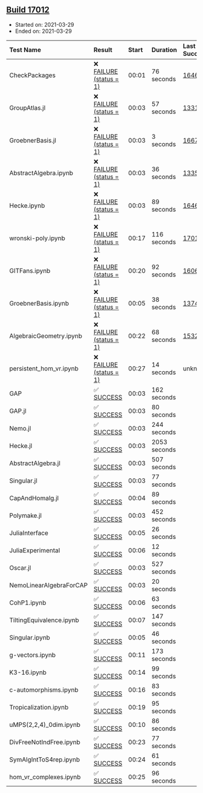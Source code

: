 ## [Build 17012](https://oscarci.mathematik.uni-kl.de/job/oscar/17012/)

* Started on: 2021-03-29
* Ended on: 2021-03-29

| Test Name    | Result | Start | Duration | Last Success | First Failure |
|:-------------|:-------|:------|:---------|:-------------|:--------------|
| CheckPackages | ❌ [FAILURE (status = 1)](https://oscarci.mathematik.uni-kl.de/job/oscar/17012/artifact/logs/build-17012/CheckPackages.log) | 00:01 | 76 seconds | [16463](https://oscarci.mathematik.uni-kl.de/job/oscar/16463/) | [16464](https://oscarci.mathematik.uni-kl.de/job/oscar/16464/) |
| GroupAtlas.jl | ❌ [FAILURE (status = 1)](https://oscarci.mathematik.uni-kl.de/job/oscar/17012/artifact/logs/build-17012/GroupAtlas.jl.log) | 00:03 | 57 seconds | [13311](https://oscarci.mathematik.uni-kl.de/job/oscar/13311/) | [13312](https://oscarci.mathematik.uni-kl.de/job/oscar/13312/) |
| GroebnerBasis.jl | ❌ [FAILURE (status = 1)](https://oscarci.mathematik.uni-kl.de/job/oscar/17012/artifact/logs/build-17012/GroebnerBasis.jl.log) | 00:03 | 3 seconds | [16676](https://oscarci.mathematik.uni-kl.de/job/oscar/16676/) | [16677](https://oscarci.mathematik.uni-kl.de/job/oscar/16677/) |
| AbstractAlgebra.ipynb | ❌ [FAILURE (status = 1)](https://oscarci.mathematik.uni-kl.de/job/oscar/17012/artifact/logs/build-17012/AbstractAlgebra.ipynb.log) | 00:03 | 36 seconds | [13355](https://oscarci.mathematik.uni-kl.de/job/oscar/13355/) | [13356](https://oscarci.mathematik.uni-kl.de/job/oscar/13356/) |
| Hecke.ipynb | ❌ [FAILURE (status = 1)](https://oscarci.mathematik.uni-kl.de/job/oscar/17012/artifact/logs/build-17012/Hecke.ipynb.log) | 00:03 | 89 seconds | [16463](https://oscarci.mathematik.uni-kl.de/job/oscar/16463/) | [16464](https://oscarci.mathematik.uni-kl.de/job/oscar/16464/) |
| wronski-poly.ipynb | ❌ [FAILURE (status = 1)](https://oscarci.mathematik.uni-kl.de/job/oscar/17012/artifact/logs/build-17012/wronski-poly.ipynb.log) | 00:17 | 116 seconds | [17010](https://oscarci.mathematik.uni-kl.de/job/oscar/17010/) | [17011](https://oscarci.mathematik.uni-kl.de/job/oscar/17011/) |
| GITFans.ipynb | ❌ [FAILURE (status = 1)](https://oscarci.mathematik.uni-kl.de/job/oscar/17012/artifact/logs/build-17012/GITFans.ipynb.log) | 00:20 | 92 seconds | [16068](https://oscarci.mathematik.uni-kl.de/job/oscar/16068/) | [16069](https://oscarci.mathematik.uni-kl.de/job/oscar/16069/) |
| GroebnerBasis.ipynb | ❌ [FAILURE (status = 1)](https://oscarci.mathematik.uni-kl.de/job/oscar/17012/artifact/logs/build-17012/GroebnerBasis.ipynb.log) | 00:05 | 38 seconds | [13748](https://oscarci.mathematik.uni-kl.de/job/oscar/13748/) | [13749](https://oscarci.mathematik.uni-kl.de/job/oscar/13749/) |
| AlgebraicGeometry.ipynb | ❌ [FAILURE (status = 1)](https://oscarci.mathematik.uni-kl.de/job/oscar/17012/artifact/logs/build-17012/AlgebraicGeometry.ipynb.log) | 00:22 | 68 seconds | [15322](https://oscarci.mathematik.uni-kl.de/job/oscar/15322/) | [15323](https://oscarci.mathematik.uni-kl.de/job/oscar/15323/) |
| persistent_hom_vr.ipynb | ❌ [FAILURE (status = 1)](https://oscarci.mathematik.uni-kl.de/job/oscar/17012/artifact/logs/build-17012/persistent_hom_vr.ipynb.log) | 00:27 | 14 seconds | unknown | unknown |
| GAP | ✅ [SUCCESS](https://oscarci.mathematik.uni-kl.de/job/oscar/17012/artifact/logs/build-17012/GAP.log) | 00:03 | 162 seconds |  |  |
| GAP.jl | ✅ [SUCCESS](https://oscarci.mathematik.uni-kl.de/job/oscar/17012/artifact/logs/build-17012/GAP.jl.log) | 00:03 | 80 seconds |  |  |
| Nemo.jl | ✅ [SUCCESS](https://oscarci.mathematik.uni-kl.de/job/oscar/17012/artifact/logs/build-17012/Nemo.jl.log) | 00:03 | 244 seconds |  |  |
| Hecke.jl | ✅ [SUCCESS](https://oscarci.mathematik.uni-kl.de/job/oscar/17012/artifact/logs/build-17012/Hecke.jl.log) | 00:03 | 2053 seconds |  |  |
| AbstractAlgebra.jl | ✅ [SUCCESS](https://oscarci.mathematik.uni-kl.de/job/oscar/17012/artifact/logs/build-17012/AbstractAlgebra.jl.log) | 00:03 | 507 seconds |  |  |
| Singular.jl | ✅ [SUCCESS](https://oscarci.mathematik.uni-kl.de/job/oscar/17012/artifact/logs/build-17012/Singular.jl.log) | 00:03 | 77 seconds |  |  |
| CapAndHomalg.jl | ✅ [SUCCESS](https://oscarci.mathematik.uni-kl.de/job/oscar/17012/artifact/logs/build-17012/CapAndHomalg.jl.log) | 00:04 | 89 seconds |  |  |
| Polymake.jl | ✅ [SUCCESS](https://oscarci.mathematik.uni-kl.de/job/oscar/17012/artifact/logs/build-17012/Polymake.jl.log) | 00:03 | 452 seconds |  |  |
| JuliaInterface | ✅ [SUCCESS](https://oscarci.mathematik.uni-kl.de/job/oscar/17012/artifact/logs/build-17012/JuliaInterface.log) | 00:05 | 26 seconds |  |  |
| JuliaExperimental | ✅ [SUCCESS](https://oscarci.mathematik.uni-kl.de/job/oscar/17012/artifact/logs/build-17012/JuliaExperimental.log) | 00:06 | 12 seconds |  |  |
| Oscar.jl | ✅ [SUCCESS](https://oscarci.mathematik.uni-kl.de/job/oscar/17012/artifact/logs/build-17012/Oscar.jl.log) | 00:03 | 527 seconds |  |  |
| NemoLinearAlgebraForCAP | ✅ [SUCCESS](https://oscarci.mathematik.uni-kl.de/job/oscar/17012/artifact/logs/build-17012/NemoLinearAlgebraForCAP.log) | 00:03 | 20 seconds |  |  |
| CohP1.ipynb | ✅ [SUCCESS](https://oscarci.mathematik.uni-kl.de/job/oscar/17012/artifact/logs/build-17012/CohP1.ipynb.log) | 00:06 | 63 seconds |  |  |
| TiltingEquivalence.ipynb | ✅ [SUCCESS](https://oscarci.mathematik.uni-kl.de/job/oscar/17012/artifact/logs/build-17012/TiltingEquivalence.ipynb.log) | 00:07 | 147 seconds |  |  |
| Singular.ipynb | ✅ [SUCCESS](https://oscarci.mathematik.uni-kl.de/job/oscar/17012/artifact/logs/build-17012/Singular.ipynb.log) | 00:05 | 46 seconds |  |  |
| g-vectors.ipynb | ✅ [SUCCESS](https://oscarci.mathematik.uni-kl.de/job/oscar/17012/artifact/logs/build-17012/g-vectors.ipynb.log) | 00:11 | 173 seconds |  |  |
| K3-16.ipynb | ✅ [SUCCESS](https://oscarci.mathematik.uni-kl.de/job/oscar/17012/artifact/logs/build-17012/K3-16.ipynb.log) | 00:14 | 99 seconds |  |  |
| c-automorphisms.ipynb | ✅ [SUCCESS](https://oscarci.mathematik.uni-kl.de/job/oscar/17012/artifact/logs/build-17012/c-automorphisms.ipynb.log) | 00:16 | 83 seconds |  |  |
| Tropicalization.ipynb | ✅ [SUCCESS](https://oscarci.mathematik.uni-kl.de/job/oscar/17012/artifact/logs/build-17012/Tropicalization.ipynb.log) | 00:19 | 95 seconds |  |  |
| uMPS(2,2,4)_0dim.ipynb | ✅ [SUCCESS](https://oscarci.mathematik.uni-kl.de/job/oscar/17012/artifact/logs/build-17012/uMPS-2-2-4-_0dim.ipynb.log) | 00:10 | 86 seconds |  |  |
| DivFreeNotIndFree.ipynb | ✅ [SUCCESS](https://oscarci.mathematik.uni-kl.de/job/oscar/17012/artifact/logs/build-17012/DivFreeNotIndFree.ipynb.log) | 00:23 | 77 seconds |  |  |
| SymAlgIntToS4rep.ipynb | ✅ [SUCCESS](https://oscarci.mathematik.uni-kl.de/job/oscar/17012/artifact/logs/build-17012/SymAlgIntToS4rep.ipynb.log) | 00:24 | 61 seconds |  |  |
| hom_vr_complexes.ipynb | ✅ [SUCCESS](https://oscarci.mathematik.uni-kl.de/job/oscar/17012/artifact/logs/build-17012/hom_vr_complexes.ipynb.log) | 00:25 | 96 seconds |  |  |
